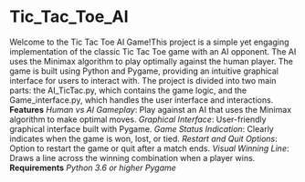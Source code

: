 # Tic_Tac_Toe_AI
Welcome to the Tic Tac Toe AI Game!This project is a simple yet engaging implementation of the classic Tic Tac Toe game with an AI opponent. The AI uses the Minimax algorithm to play optimally against the human player. The game is built using Python and Pygame, providing an intuitive graphical interface for users to interact with. The project is divided into two main parts: the AI_TicTac.py, which contains the game logic, and the Game_interface.py, which handles the user interface and interactions.
**Features**
*Human vs AI Gameplay*: Play against an AI that uses the Minimax algorithm to make optimal moves.
*Graphical Interface*: User-friendly graphical interface built with Pygame.
*Game Status Indication*: Clearly indicates when the game is won, lost, or tied.
*Restart and Quit Options*: Option to restart the game or quit after a match ends.
*Visual Winning Line*: Draws a line across the winning combination when a player wins.
**Requirements**
*Python 3.6 or higher*
*Pygame*
